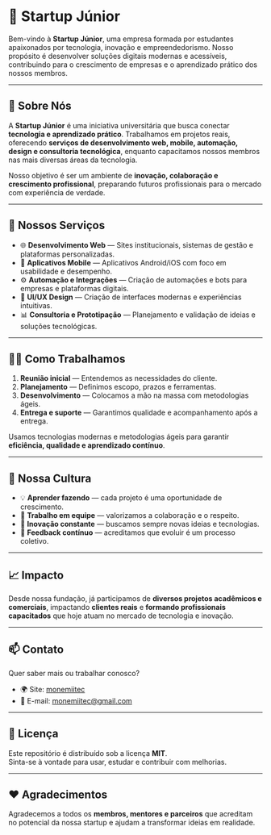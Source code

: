# 🚀 Startup Júnior

Bem-vindo à **Startup Júnior**, uma empresa formada por estudantes apaixonados por tecnologia, inovação e empreendedorismo. Nosso propósito é desenvolver soluções digitais modernas e acessíveis, contribuindo para o crescimento de empresas e o aprendizado prático dos nossos membros.

---

## 🧠 Sobre Nós

A **Startup Júnior** é uma iniciativa universitária que busca conectar **tecnologia e aprendizado prático**. Trabalhamos em projetos reais, oferecendo **serviços de desenvolvimento web, mobile, automação, design e consultoria tecnológica**, enquanto capacitamos nossos membros nas mais diversas áreas da tecnologia.

Nosso objetivo é ser um ambiente de **inovação, colaboração e crescimento profissional**, preparando futuros profissionais para o mercado com experiência de verdade.

---

## 💼 Nossos Serviços

- 🌐 **Desenvolvimento Web** — Sites institucionais, sistemas de gestão e plataformas personalizadas.  
- 📱 **Aplicativos Mobile** — Aplicativos Android/iOS com foco em usabilidade e desempenho.  
- ⚙️ **Automação e Integrações** — Criação de automações e bots para empresas e plataformas digitais.  
- 🎨 **UI/UX Design** — Criação de interfaces modernas e experiências intuitivas.  
- 📊 **Consultoria e Prototipação** — Planejamento e validação de ideias e soluções tecnológicas.

---

## 👩‍💻 Como Trabalhamos

1. **Reunião inicial** — Entendemos as necessidades do cliente.  
2. **Planejamento** — Definimos escopo, prazos e ferramentas.  
3. **Desenvolvimento** — Colocamos a mão na massa com metodologias ágeis.  
4. **Entrega e suporte** — Garantimos qualidade e acompanhamento após a entrega.  

Usamos tecnologias modernas e metodologias ágeis para garantir **eficiência, qualidade e aprendizado contínuo**.

---

## 🌱 Nossa Cultura

- 💡 **Aprender fazendo** — cada projeto é uma oportunidade de crescimento.  
- 🤝 **Trabalho em equipe** — valorizamos a colaboração e o respeito.  
- 🚀 **Inovação constante** — buscamos sempre novas ideias e tecnologias.  
- 💬 **Feedback contínuo** — acreditamos que evoluir é um processo coletivo.

---

## 📈 Impacto

Desde nossa fundação, já participamos de **diversos projetos acadêmicos e comerciais**, impactando **clientes reais** e **formando profissionais capacitados** que hoje atuam no mercado de tecnologia e inovação.

---

## 📫 Contato

Quer saber mais ou trabalhar conosco?

- 🌍 Site: [monemiitec](https://monemii-tech.vercel.app/)  
- 💌 E-mail: monemiitec@gmail.com 

---

## 🧾 Licença

Este repositório é distribuído sob a licença **MIT**.  
Sinta-se à vontade para usar, estudar e contribuir com melhorias.

---

## ❤️ Agradecimentos

Agradecemos a todos os **membros, mentores e parceiros** que acreditam no potencial da nossa startup e ajudam a transformar ideias em realidade.
